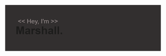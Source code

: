 <img src="https://raw.githubusercontent.com/DadsDuds/DadsDuds/main/dadsduds.png" alt="banner that says Sarah hart Landolt - software developer, artist, designer">

<!--
**DadsDuds/DadsDuds** is a ✨ _special_ ✨ repository because its `README.md` (this file) appears on your GitHub profile.

Here are some ideas to get you started:

- 🔭 I’m currently working on ...
- 🌱 I’m currently learning ...
- 👯 I’m looking to collaborate on ...
- 🤔 I’m looking for help with ...
- 💬 Ask me about ...
- 📫 How to reach me: ...
- 😄 Pronouns: ...
- ⚡ Fun fact: ...
-->
